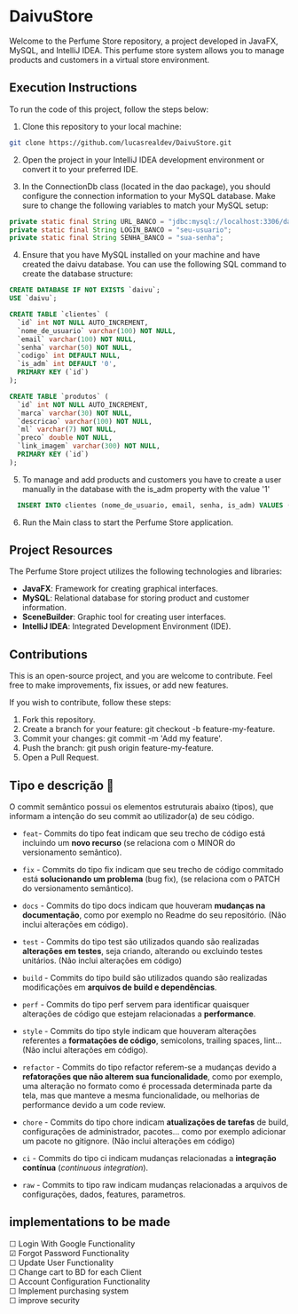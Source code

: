 # DaivuStore

Welcome to the Perfume Store repository, a project developed in JavaFX, MySQL, and IntelliJ IDEA. This perfume store system allows you to manage products and customers in a virtual store environment.

## Execution Instructions

To run the code of this project, follow the steps below:

1. Clone this repository to your local machine:

```bash
git clone https://github.com/lucasrealdev/DaivuStore.git
```

2. Open the project in your IntelliJ IDEA development environment or convert it to your preferred IDE.

3. In the ConnectionDb class (located in the dao package), you should configure the connection information to your MySQL database. Make sure to change the following variables to match your MySQL setup:

```java
private static final String URL_BANCO = "jdbc:mysql://localhost:3306/daivu";
private static final String LOGIN_BANCO = "seu-usuario";
private static final String SENHA_BANCO = "sua-senha";
```

4. Ensure that you have MySQL installed on your machine and have created the daivu database. You can use the following SQL command to create the database structure:

```sql
CREATE DATABASE IF NOT EXISTS `daivu`;
USE `daivu`;

CREATE TABLE `clientes` (
  `id` int NOT NULL AUTO_INCREMENT,
  `nome_de_usuario` varchar(100) NOT NULL,
  `email` varchar(100) NOT NULL,
  `senha` varchar(50) NOT NULL,
  `codigo` int DEFAULT NULL,
  `is_adm` int DEFAULT '0',
  PRIMARY KEY (`id`)
);

CREATE TABLE `produtos` (
  `id` int NOT NULL AUTO_INCREMENT,
  `marca` varchar(30) NOT NULL,
  `descricao` varchar(100) NOT NULL,
  `ml` varchar(7) NOT NULL,
  `preco` double NOT NULL,
  `link_imagem` varchar(300) NOT NULL,
  PRIMARY KEY (`id`)
);
```

5. To manage and add products and customers you have to create a user manually in the database with the is_adm property with the value '1'

```sql
  INSERT INTO clientes (nome_de_usuario, email, senha, is_adm) VALUES ("AdministradorTeste", "Teste@gmail.com", "Teste@001", 1);
```

6. Run the Main class to start the Perfume Store application.

## Project Resources

The Perfume Store project utilizes the following technologies and libraries:

* **JavaFX**: Framework for creating graphical interfaces.
* **MySQL**: Relational database for storing product and customer information.
* **SceneBuilder**: Graphic tool for creating user interfaces.
* **IntelliJ IDEA**: Integrated Development Environment (IDE).

## Contributions

This is an open-source project, and you are welcome to contribute. Feel free to make improvements, fix issues, or add new features.

If you wish to contribute, follow these steps:

1. Fork this repository.
2. Create a branch for your feature: git checkout -b feature-my-feature.
3. Commit your changes: git commit -m 'Add my feature'.
4. Push the branch: git push origin feature-my-feature.
5. Open a Pull Request.

## Tipo e descrição 🦄

O commit semântico possui os elementos estruturais abaixo (tipos), que informam a intenção do seu commit ao utilizador(a) de seu código.

- `feat`- Commits do tipo feat indicam que seu trecho de código está incluindo um **novo recurso** (se relaciona com o MINOR do versionamento semântico).

- `fix` - Commits do tipo fix indicam que seu trecho de código commitado está **solucionando um problema** (bug fix), (se relaciona com o PATCH do versionamento semântico).

- `docs` - Commits do tipo docs indicam que houveram **mudanças na documentação**, como por exemplo no Readme do seu repositório. (Não inclui alterações em código).

- `test` - Commits do tipo test são utilizados quando são realizadas **alterações em testes**, seja criando, alterando ou excluindo testes unitários. (Não inclui alterações em código)

- `build` - Commits do tipo build são utilizados quando são realizadas modificações em **arquivos de build e dependências**.

- `perf` - Commits do tipo perf servem para identificar quaisquer alterações de código que estejam relacionadas a **performance**.

- `style` - Commits do tipo style indicam que houveram alterações referentes a **formatações de código**, semicolons, trailing spaces, lint... (Não inclui alterações em código).

- `refactor` - Commits do tipo refactor referem-se a mudanças devido a **refatorações que não alterem sua funcionalidade**, como por exemplo, uma alteração no formato como é processada determinada parte da tela, mas que manteve a mesma funcionalidade, ou melhorias de performance devido a um code review.

- `chore` - Commits do tipo chore indicam **atualizações de tarefas** de build, configurações de administrador, pacotes... como por exemplo adicionar um pacote no gitignore. (Não inclui alterações em código)

- `ci` - Commits do tipo ci indicam mudanças relacionadas a **integração contínua** (_continuous integration_).

- `raw` - Commits to tipo raw indicam mudanças relacionadas a arquivos de configurações, dados, features, parametros.
  
## implementations to be made

&#x2610; Login With Google Functionality<br>
&#9745; Forgot Password Functionality<br>
&#x2610; Update User Functionality<br>
&#x2610; Change cart to BD for each Client<br>
&#x2610; Account Configuration Functionality<br>
&#x2610; Implement purchasing system<br>
&#x2610; improve security<br>